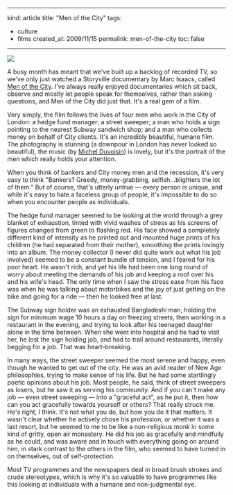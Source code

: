 -----
kind: article
title: "Men of the City"
tags:
- culture
- films
created_at: 2009/11/15
permalink: men-of-the-city
toc: false
-----

<p class="img-shadow"><img src="http://www.rousette.org.uk/images/uploads/men_of_the_city-20091115-144533.png" /></p>

<p style="clear:both;"></p>

<p>A busy month has meant that we've built up a backlog of recorded TV, so we've only just watched a Storyville documentary by Marc Isaacs, called <a href="http://www.bbc.co.uk/programmes/b00nnlk4">Men of the City</a>. I've always really enjoyed documentaries which sit back, observe and mostly let people speak for themselves, rather than asking questions, and Men of the City did just that. It's a real gem of a film.</p>

<p>Very simply, the film follows the lives of four men who work in the City of London: a hedge fund manager; a street sweeper; a man who holds a sign pointing to the nearest Subway sandwich shop; and a man who collects money on behalf of City clients. It's an incredibly beautiful, humane film. The photography is stunning (a downpour in London has never looked so beautiful), the music (by <a href="http://www.michelduvoisin.com/Site/Men_Of_The_City.html">Michel Duvoisin</a>) is lovely, but it's the portrait of the men which really holds your attention.</p>

<p>When you think of bankers and City money men and the recession, it's very easy to think "Bankers? Greedy, money-grabbing, selfish...blighters the lot of them." But of course, that's utterly untrue &mdash; every person is unique, and while it's easy to hate a faceless group of people, it's impossible to do so when you encounter people as individuals. </p>

<p>The hedge fund manager seemed to be looking at the world through a grey blanket of exhaustion, tinted with vivid washes of stress as his screens of figures changed from green to flashing red. His face showed a completely different kind of intensity as he printed out and mounted huge prints of his children (he had separated from their mother), smoothing the prints lovingly into an album. The money collector (I never did quite work out what his job involved) seemed to be a constant bundle of tension, and I feared for his poor heart. He wasn't rich, and yet his life had been one long round of worry about meeting the demands of his job and keeping a roof over his and his wife's head. The only time when I saw the stress ease from his face was when he was talking about motorbikes and the joy of just getting on the bike and going for a ride &mdash; then he looked free at last.</p>

<p>The Subway sign holder was an exhausted Bangladeshi man, holding the sign for minimum wage 10 hours a day on freezing streets, then working in a restaurant in the evening, and trying to look after his teenaged daughter alone in the time between. When she went into hospital and he had to visit her, he lost the sign holding job, and had to trail around restaurants, literally begging for a job. That was heart-breaking.</p>

<p>In many ways, the street sweeper seemed the most serene and happy, even though he wanted to get out of the city. He was an avid reader of New Age philosophies, trying to make sense of his life. But he had some startlingly poetic opinions about his job. Most people, he said, think of street sweepers as losers, but he saw it as serving his community. And if you can't make any job &mdash; even street sweeping &mdash; into a "graceful act", as he put it, then how can you act gracefully towards yourself or others? That really struck me. He's right, I think. It's not what you do, but how you do it that matters. It wasn't clear whether he actively chose his profession, or whether it was a last resort, but he seemed to me to be like a non-religious monk in some kind of gritty, open air monastery. He did his job as gracefully and mindfully as he could, and was aware and in touch with everything going on around him, in stark contrast to the others in the film, who seemed to have turned in on themselves, out of self-protection.</p>

<p>Most TV programmes and the newspapers deal in broad brush strokes and crude stereotypes, which is why it's so valuable to have programmes like this looking at individuals with a humane and non-judgmental eye.</p>




